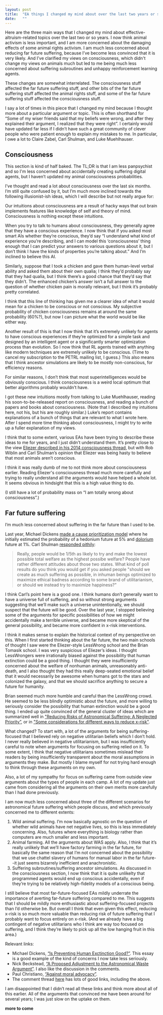 ```yaml
---
layout: post
title:  "EA things I changed my mind about over the last two years or so"
date:   ""
---
```


Here are the three main ways that I changed my mind about effective-altruism-related topics over the last two or so years. I now think animal activism is less important, and I am more concerned about the damaging effects of some animal rights activism. I am much less concerned about reducing far future suffering, because I’ve become less convinced that it is very likely. And I’ve clarified my views on consciousness, which didn't change my views on animals much but led to me being much less concerned about suffering subroutines and unhappy reinforcement learning agents.

These changes are somewhat interrelated. The consciousness stuff affected the far future suffering stuff, and other bits of the far future suffering stuff affected the animal rights stuff, and some of the far future suffering stuff affected the consciousness stuff.

I say a lot of times in this piece that I changed my mind because I thought more about a particular argument or topic. This is often shorthand for “Some of my wiser friends said that my beliefs were wrong, and after they explained their argument, I realized that they were right”. I certainly would have updated far less if I didn’t have such a great community of clever people who were patient enough to explain my mistakes to me. In particular, I owe a lot to Claire Zabel, Carl Shulman, and Luke Muehlhauser.

## Consciousness

This section is kind of half baked. The TL;DR is that I am less panpsychist and so I'm less concerned about accidentally creating suffering digital agents, but I haven’t updated my animal consciousness probabilities.

I’ve thought and read a lot about consciousness over the last six months. I’m still quite confused by it, but I’m much more inclined towards the following illusionist-ish ideas, which I will describe but not really argue for:

Our intuitions about consciousness are a result of hacky ways that out brain implements features like knowledge of self and theory of mind. Consciousness is nothing except these intuitions.

When you try to talk to humans about consciousness, they generally agree that they have a conscious experience. I now think that if you asked most smart AIs whether they’re conscious, they’d say “I understand what kind of experience you’re describing, and I can model this ‘consciousness’ thing enough that I can predict your answers to various questions about it, but I don’t think I have the kinds of properties you’re talking about.” And I’m inclined to believe this AI.

Similarly, suppose that I took a chicken and gave them human-level verbal ability and asked them about their own qualia; I think they’d probably say that they had qualia, but I think there’s a good chance that they’d say that they didn’t. The enhanced chicken’s answer isn’t a full answer to the question of whether chicken pain is morally relevant, but I think it’s probably pretty correlated.

I think that this line of thinking has given me a clearer idea of what it would mean for a chicken to be conscious or not conscious. My subjective probability of chicken consciousness remains at around the same probability (60%?), but now I can picture what the world would be like either way.

Another result of this is that I now think that it’s extremely unlikely for agents to have conscious experiences if they’re optimized for a simple task and designed by an intelligent agent or a significantly smarter optimization process than evolution. So I now think that RL agents trained with anything like modern techniques are extremely unlikely to be conscious. (Time to cancel my subscription to the PETRL mailing list, I guess.) This also means that I think ancestor simulations are likely to be mostly non-conscious, for efficiency reasons.

For similar reasons, I don’t think that most superintelligences would be obviously conscious. I think consciousness is a weird local optimum that better algorithms probably wouldn’t have.

I got these new intuitions mostly from talking to Luke Muehlhauser, reading his soon-to-be-released report on consciousness, and reading a bunch of papers and books about consciousness. (Note that I described my intuitions here, not his, but his are roughly similar.) Luke’s report contains explanations of a bunch of things that are relevant to what I wrote here. After I spend more time thinking about consciousness, I might try to write up a fuller explanation of my views.

I think that to some extent, various EAs have been trying to describe these ideas to me for years, and I just didn’t understand them. It’s pretty close to the view [Eliezer described in his 2014 consciousness thread](https://rationalconspiracy.com/2015/12/16/a-debate-on-animal-consciousness/), but with Rob Wiblin and Carl Shulman’s opinion that Eliezer was being hasty to believe that most animals aren’t conscious.

I think it was really dumb of me to not think more about consciousness earlier. Reading Eliezer's consciousness thread much more carefully and trying to really understand all the arguments would have helped a whole lot. It seems obvious in hindsight that this is a high value thing to do.

(I still have a lot of probability mass on “I am totally wrong about consciousness”.)

## Far future suffering

I’m much less concerned about suffering in the far future than I used to be.

Last year, Michael Dickens [made a cause prioritization model](http://effective-altruism.com/ea/xr/a_complete_quantitative_model_for_cause_selection/) where he initially estimated the probability of a hedonium future at 5% and [dolorium](http://reflectivedisequilibrium.blogspot.com/2012/03/are-pain-and-pleasure-equally-energy.html) future at 1%. Carl Shulman [responded pithily](http://effective-altruism.com/ea/xr/a_complete_quantitative_model_for_cause_selection/7i6):

> Really, people would be 1/5th as likely to try and make the lowest possible total welfare as the highest possibe welfare? People have rather different attitudes about those two states. What kind of poll results do you think you would get if you asked people "should we create as much suffering as possible, in inhuman beings optimized to maximize ethical badness according to some brand of utilitarianism, or should we instead try to maximize happiness?"

I think Carl’s point here is a good one. I think humans don’t generally want to have a universe full of suffering, and so without strong arguments suggesting that we’ll make such a universe unintentionally, we should suspect that the future will be good. Over the last year, I stopped believing some of the arguments for specific possibilities of how we might accidentally make a terrible universe, and became more skeptical of the general possibility, and became more confident in x-risk interventions.

I think it makes sense to explain the historical context of my perspective on this. When I first started thinking about the far future, the two main schools of thought I saw were the Eliezer-style LessWrong school and the Brian Tomasik school. I was very suspicious of Eliezer’s ideas. I thought LessWrongers were irrationally biased against the possibility that human extinction could be a good thing. I thought they were insufficiently concerned about the welfare of nonhuman animals, unreasonably anti-death, and I also thought they had this really deep-seated emotional belief that it would necessarily be awesome when humans got to the stars and colonized the galaxy, and that we should sacrifice anything to secure a future for humanity.

Brian seemed much more humble and careful than the LessWrong crowd. He seemed to be less blindly optimistic about the future, and more willing to seriously consider the possibility that human extinction would be a good thing. I ended up quite convinced of the general cluster of ideas which are summarized well in ["Reducing Risks of Astronomical Suffering: A Neglected Priority”](https://foundational-research.org/reducing-risks-of-astronomical-suffering-a-neglected-priority), or in ["Some considerations for different ways to reduce x-risk"](http://effective-altruism.com/ea/t3/some_considerations_for_different_ways_to_reduce/).

What changed? To start with, a lot of the arguments for being suffering-focused that I believed rely on negative utilitarian beliefs which I don’t hold. I never really believed in negative utilitarianism, but I was insufficiently careful to note when arguments for focusing on suffering relied on it. To some extent, I think that negative utilitarians sometimes mislead their readers by being insufficiently transparent about the moral assumptions in arguments they make. But mostly I blame myself for not trying hard enough to think through these arguments on my own.

Also, a lot of my sympathy for focus on suffering came from outside view arguments about the types of people in each camp. A lot of my update just came from considering all the arguments on their own merits more carefully than I had done previously.

I am now much less concerned about three of the different scenarios for astronomical future suffering which people discuss, and which previously concerned me to different extents:

1. Wild animal suffering. I’m now basically agnostic on the question of whether wild animals have net negative lives, so this is less immediately concerning. Also, futures where everything is biology rather than computers are much smaller and less important.
2. Animal farming. All the arguments about WAS apply. Also, I think that it’s really unlikely that we’ll have factory farming in the far future, for basically the same reason that I’m not concerned about the possibility that we use chattel slavery of humans for manual labor in the far future--it just seems bizarrely inefficient and anachronistic.
3. Suffering subroutines/suffering ancestor simulations. As discussed in the consciousness section, I now think that it is quite unlikelty that programmed agents would end up conscious accidentally, even if they’re trying to be relatively high-fidelity models of a conscious being.

I still believe that most far-future-focused EAs mildly underrate the importance of averting far-future suffering compared to me. This suggests that I should be mildly more enthusiastic about suffering-focused projects than I’d otherwise be. But overall I think that even given this effect, reducing x-risk is so much more valuable than reducing risk of future suffering that I probably want to focus entirely on x-risk. (And we already have a big contingent of negative utilitarians who I think are way too focused on suffering, and I think they’re likely to pick up all the low hanging fruit in this area.)

Relevant links:

- Michael Dickens, [“Is Preventing Human Exctinction Good?”](http://mdickens.me/2015/08/15/is_preventing_human_extinction_good/). This essay is a good example of the kind of concerns I now take less seriously.
- Nick Beckstead, [“A Proposed Adjustment to the Astronomical Waste Argument”](http://lesswrong.com/lw/hjb/a_proposed_adjustment_to_the_astronomical_waste/). I also like the discussion in the comments.
- Paul Christiano, [“Against moral advocacy”](https://rationalaltruist.com/2013/06/13/against-moral-advocacy/).
- The comment thread [here](http://effective-altruism.com/ea/t3/some_considerations_for_different_ways_to_reduce/) has lots of good links, including the above.

I am disappointed that I didn’t read all these links and think more about all of this earlier. All of the arguments that convinced me have been around for several years; I was just slow on the uptake on them.

**more to come**
